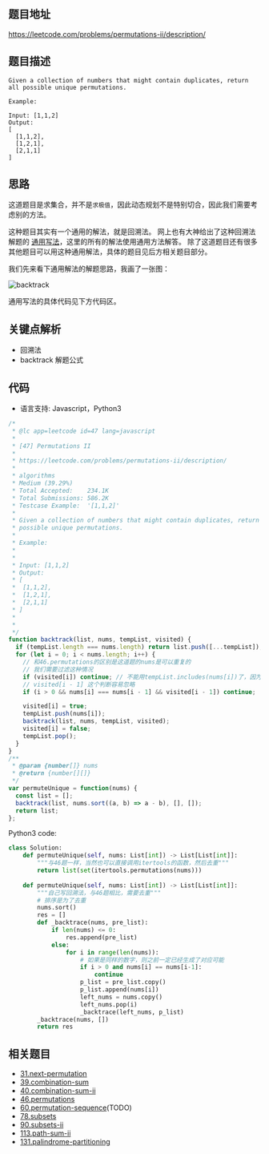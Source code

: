 ## 题目地址
https://leetcode.com/problems/permutations-ii/description/

## 题目描述
```
Given a collection of numbers that might contain duplicates, return all possible unique permutations.

Example:

Input: [1,1,2]
Output:
[
  [1,1,2],
  [1,2,1],
  [2,1,1]
]

```

## 思路

这道题目是求集合，并不是`求极值`，因此动态规划不是特别切合，因此我们需要考虑别的方法。

这种题目其实有一个通用的解法，就是回溯法。
网上也有大神给出了这种回溯法解题的
[通用写法](https://leetcode.com/problems/combination-sum/discuss/16502/A-general-approach-to-backtracking-questions-in-Java-(Subsets-Permutations-Combination-Sum-Palindrome-Partitioning))，这里的所有的解法使用通用方法解答。
除了这道题目还有很多其他题目可以用这种通用解法，具体的题目见后方相关题目部分。

我们先来看下通用解法的解题思路，我画了一张图：

![backtrack](../assets/problems/backtrack.png)

通用写法的具体代码见下方代码区。

## 关键点解析

- 回溯法
- backtrack 解题公式


## 代码

* 语言支持: Javascript，Python3

```js
/*
 * @lc app=leetcode id=47 lang=javascript
 *
 * [47] Permutations II
 *
 * https://leetcode.com/problems/permutations-ii/description/
 *
 * algorithms
 * Medium (39.29%)
 * Total Accepted:    234.1K
 * Total Submissions: 586.2K
 * Testcase Example:  '[1,1,2]'
 *
 * Given a collection of numbers that might contain duplicates, return all
 * possible unique permutations.
 *
 * Example:
 *
 *
 * Input: [1,1,2]
 * Output:
 * [
 * ⁠ [1,1,2],
 * ⁠ [1,2,1],
 * ⁠ [2,1,1]
 * ]
 *
 *
 */
function backtrack(list, nums, tempList, visited) {
  if (tempList.length === nums.length) return list.push([...tempList]);
  for (let i = 0; i < nums.length; i++) {
    // 和46.permutations的区别是这道题的nums是可以重复的
    // 我们需要过滤这种情况
    if (visited[i]) continue; // 不能用tempList.includes(nums[i])了，因为有重复
    // visited[i - 1] 这个判断容易忽略
    if (i > 0 && nums[i] === nums[i - 1] && visited[i - 1]) continue;

    visited[i] = true;
    tempList.push(nums[i]);
    backtrack(list, nums, tempList, visited);
    visited[i] = false;
    tempList.pop();
  }
}
/**
 * @param {number[]} nums
 * @return {number[][]}
 */
var permuteUnique = function(nums) {
  const list = [];
  backtrack(list, nums.sort((a, b) => a - b), [], []);
  return list;
};
```
Python3 code:
```Python
class Solution:
    def permuteUnique(self, nums: List[int]) -> List[List[int]]:
        """与46题一样，当然也可以直接调用itertools的函数，然后去重"""
        return list(set(itertools.permutations(nums)))
      
    def permuteUnique(self, nums: List[int]) -> List[List[int]]:
        """自己写回溯法，与46题相比，需要去重"""
        # 排序是为了去重
        nums.sort()
        res = []
        def _backtrace(nums, pre_list):
            if len(nums) <= 0:
                res.append(pre_list)
            else:
                for i in range(len(nums)):
                    # 如果是同样的数字，则之前一定已经生成了对应可能
                    if i > 0 and nums[i] == nums[i-1]:
                        continue
                    p_list = pre_list.copy()
                    p_list.append(nums[i])
                    left_nums = nums.copy()
                    left_nums.pop(i)
                    _backtrace(left_nums, p_list)
        _backtrace(nums, [])
        return res
```

## 相关题目

- [31.next-permutation](./31.next-permutation.md)
- [39.combination-sum](./39.combination-sum.md)
- [40.combination-sum-ii](./40.combination-sum-ii.md)
- [46.permutations](./46.permutations.md)
- [60.permutation-sequence](./60.permutation-sequence.md)(TODO)
- [78.subsets](./78.subsets.md)
- [90.subsets-ii](./90.subsets-ii.md)
- [113.path-sum-ii](./113.path-sum-ii.md)
- [131.palindrome-partitioning](./131.palindrome-partitioning.md)
